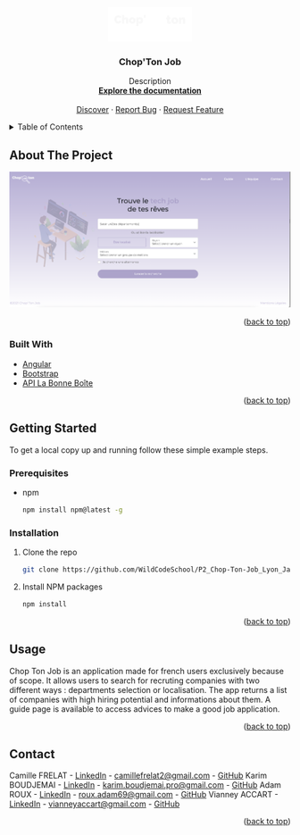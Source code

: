<div id="top"></div>

<!-- PROJECT LOGO -->
<br />
<div align="center">
  <a href="https://github.com/WildCodeSchool/P2_Chop-Ton-Job_Lyon_Javangular_Septembre_2021">
    <img src="src/assets/img/logo.png" alt="Logo">
  </a>

<h3 align="center">Chop'Ton Job</h3>

  <p align="center">
    Description
    <br />
    <a href="https://github.com/WildCodeSchool/P2_Chop-Ton-Job_Lyon_Javangular_Septembre_2021"><strong>Explore the documentation</strong></a>
    <br />
    <br />
    <a href="https://chop-ton-job.web.app/">Discover</a>
    ·
    <a href="https://github.com/WildCodeSchool/P2_Chop-Ton-Job_Lyon_Javangular_Septembre_2021/issues">Report Bug</a>
    ·
    <a href="https://github.com/WildCodeSchool/P2_Chop-Ton-Job_Lyon_Javangular_Septembre_2021/pulls">Request Feature</a>
  </p>
</div>

<!-- TABLE OF CONTENTS -->
<details>
  <summary>Table of Contents</summary>
  <ol>
    <li>
      <a href="#about-the-project">About The Project</a>
      <ul>
        <li><a href="#built-with">Built With</a></li>
      </ul>
    </li>
    <li>
      <a href="#getting-started">Getting Started</a>
      <ul>
        <li><a href="#prerequisites">Prerequisites</a></li>
        <li><a href="#installation">Installation</a></li>
      </ul>
    </li>
    <li><a href="#usage">Usage</a></li>
    <li><a href="#roadmap">Roadmap</a></li>
    <li><a href="#contributing">Contributing</a></li>
    <li><a href="#contact">Contact</a></li>
    <li><a href="#acknowledgments">Acknowledgments</a></li>
  </ol>
</details>

<!-- ABOUT THE PROJECT -->

## About The Project

[![Product Name Screen Shot][product-screenshot]](https://chop-ton-job.web.app/)

<p align="right">(<a href="#top">back to top</a>)</p>

### Built With

- [Angular](https://angular.io/)
- [Bootstrap](https://getbootstrap.com)
- [API La Bonne Boîte](https://pole-emploi.io/data/api/bonne-boite)

<p align="right">(<a href="#top">back to top</a>)</p>

<!-- GETTING STARTED -->

## Getting Started

To get a local copy up and running follow these simple example steps.

### Prerequisites

- npm
  ```sh
  npm install npm@latest -g
  ```

### Installation

1. Clone the repo
   ```sh
   git clone https://github.com/WildCodeSchool/P2_Chop-Ton-Job_Lyon_Javangular_Septembre_2021.git
   ```
2. Install NPM packages
   ```sh
   npm install
   ```

<p align="right">(<a href="#top">back to top</a>)</p>

<!-- USAGE EXAMPLES -->

## Usage

Chop Ton Job is an application made for french users exclusively because of scope. 
It allows users to search for recruting companies with two different ways : departments selection or localisation.
The app returns a list of companies with high hiring potential and informations about them.
A guide page is available to access advices to make a good job application.

<p align="right">(<a href="#top">back to top</a>)</p>

<!-- CONTACT -->

## Contact

Camille FRELAT - [LinkedIn](https://www.linkedin.com/in/camillefrelat) - camillefrelat2@gmail.com - [GitHub](https://github.com/camfrelat)
Karim BOUDJEMAI - [LinkedIn](https://www.linkedin.com/in/karim-boudjemai-%F0%9F%96%A5-87490b221/) - karim.boudjemai.pro@gmail.com - [GitHub](https://github.com/Kariim42)
Adam ROUX - [LinkedIn](https://www.linkedin.com/in/adamroux/) - roux.adam69@gmail.com - [GitHub](https://github.com/AdamRoux)
Vianney ACCART - [LinkedIn](https://www.linkedin.com/in/vianneyaccart/) - vianneyaccart@gmail.com - [GitHub](https://github.com/VianneyAccart)

<p align="right">(<a href="#top">back to top</a>)</p>

<!-- MARKDOWN LINKS & IMAGES -->
<!-- https://www.markdownguide.org/basic-syntax/#reference-style-links -->

[product-screenshot]: src/assets/img/readme.png
